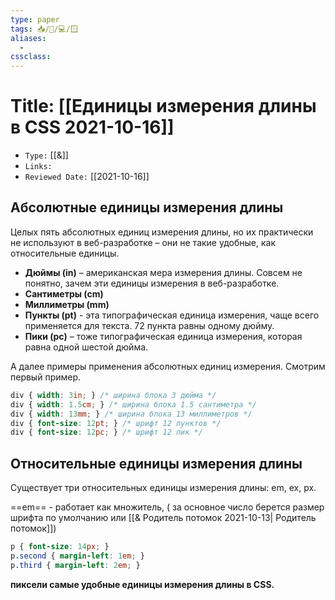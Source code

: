 ```yaml
---
type: paper
tags: 📥️/📜️/💻/🪟
aliases:
  - 
cssclass: 
---
```




# Title: **[[Единицы измерения длины в CSS 2021-10-16]]**
- `Type:` [[&]]
- `Links:`
- `Reviewed Date:` [[2021-10-16]]


## Абсолютные единицы измерения длины

Целых пять абсолютных единиц измерения длины, но их практически не используют в веб-разработке – они не такие удобные, как относительные единицы.

-   **Дюймы (in)** – американская мера измерения длины. Совсем не понятно, зачем эти единицы измерения в веб-разработке.
-   **Сантиметры (cm)**
-   **Миллиметры (mm)**
-   **Пункты (pt)** - эта типографическая единица измерения, чаще всего применяется для текста. 72 пункта равны одному дюйму.
-   **Пики (pc)** – тоже типографическая единица измерения, которая равна одной шестой дюйма.

А далее примеры применения абсолютных единиц измерения. Смотрим первый пример.
```css
div { width: 3in; } /* ширина блока 3 дюйма */
div { width: 1.5cm; } /* ширина блока 1.5 сантиметра */
div { width: 13mm; } /* ширина блока 13 миллиметров */
div { font-size: 12pt; } /* шрифт 12 пунктов */
div { font-size: 12pc; } /* шрифт 12 пик */
```

## Относительные единицы измерения длины

Существует три относительных единицы измерения длины: em, ex, px.

==em== - работает как множитель, ( за основное число берется размер шрифта по умолчанию или [[& Родитель потомок 2021-10-13| Родитель потомок]])

```css
p { font-size: 14px; }  
p.second { margin-left: 1em; }  
p.third { margin-left: 2em; }
```

**пиксели самые удобные единицы измерения длины в CSS.**